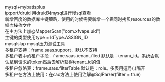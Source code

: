 mysql+mybatisplus  
ip:port/druid 用druid对mysql进行慢sql查看  
新增百度的数据库主键策略，使用的时候需要新增一个表同时拷贝resources的数据库操作文件    
在主方法上加@MapperScan("com.xfvape.uid")  
主键的类型使用type = IdType.ASSIGN_ID  
mysqlslap mysql压力测试工具    
多租户支持：frame.saas.support，默认不支持  
多租户表中的租户字段：frame.saas.tenant.filed 默认是：tenant_id。系统会默认拿到请求的token然后去解析获得tenant_id的值  
多租户忽略表：frame.saas.filterTable 默认是：role。多表用逗号(,)隔开  
多租户在方法上使用：在dao方法上使用注解@SqlParser(filter = true)  